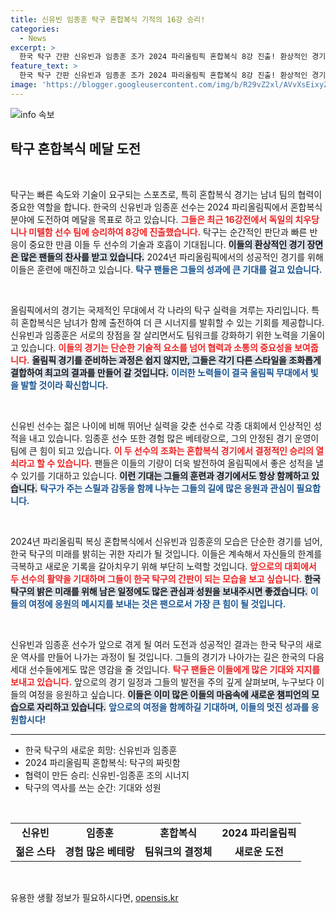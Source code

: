 ```yaml
---
title: 신유빈 임종훈 탁구 혼합복식 기적의 16강 승리!
categories:
  - News
excerpt: >
  한국 탁구 간판 신유빈과 임종훈 조가 2024 파리올림픽 혼합복식 8강 진출! 환상적인 경기 영상으로 그들의 역사적 순간을 놓치지 마세요!
feature_text: >
  한국 탁구 간판 신유빈과 임종훈 조가 2024 파리올림픽 혼합복식 8강 진출! 환상적인 경기 영상으로 그들의 역사적 순간을 놓치지 마세요!
image: 'https://blogger.googleusercontent.com/img/b/R29vZ2xl/AVvXsEixyZcFfHzMRdzZMjFBmAUKJYCLCGyLL1o632UiGVXcaFdKo_bkvkuCioo0uUKlGfBVcT3P84aROyZIXSBEx3Aw5nCQ3pTgDom1WDC4m8eifvWiAmWEEVb4x6G_l8C0QH225ldMjyaFvpxGEBGNO37VmDTDMHGhJPq73UglMfDca1-0aw/s1600/blogspot.png'
---
```


<p><img src="https://blogger.googleusercontent.com/img/b/R29vZ2xl/AVvXsEixyZcFfHzMRdzZMjFBmAUKJYCLCGyLL1o632UiGVXcaFdKo_bkvkuCioo0uUKlGfBVcT3P84aROyZIXSBEx3Aw5nCQ3pTgDom1WDC4m8eifvWiAmWEEVb4x6G_l8C0QH225ldMjyaFvpxGEBGNO37VmDTDMHGhJPq73UglMfDca1-0aw/s1600/blogspot.png" alt="info 속보" /></p>

<h2 data-ke-size="size26">탁구 혼합복식 메달 도전</h2>

<p data-ke-size="size16">&nbsp;</p>  

<p>탁구는 빠른 속도와 기술이 요구되는 스포츠로, 특히 혼합복식 경기는 남녀 팀의 협력이 중요한 역할을 합니다. 한국의 신유빈과 임종훈 선수는 2024 파리올림픽에서 혼합복식 분야에 도전하여 메달을 목표로 하고 있습니다. <b><span style="color: #ee2323;">그들은 최근 16강전에서 독일의 치우당 니나 미텔함 선수 팀에 승리하여 8강에 진출했습니다.</span></b> 탁구는 순간적인 판단과 빠른 반응이 중요한 만큼 이들 두 선수의 기술과 호흡이 기대됩니다. <b><span style="background-color: #21538527;">이들의 환상적인 경기 장면은 많은 팬들의 찬사를 받고 있습니다.</span></b> 2024년 파리올림픽에서의 성공적인 경기를 위해 이들은 훈련에 매진하고 있습니다. <b><span style="color: #1a5490;">탁구 팬들은 그들의 성과에 큰 기대를 걸고 있습니다.</span></b></p>

<p data-ke-size="size16">&nbsp;</p>  

<p>올림픽에서의 경기는 국제적인 무대에서 각 나라의 탁구 실력을 겨루는 자리입니다. 특히 혼합복식은 남녀가 함께 출전하여 더 큰 시너지를 발휘할 수 있는 기회를 제공합니다. 신유빈과 임종훈은 서로의 장점을 잘 살리면서도 팀워크를 강화하기 위한 노력을 기울이고 있습니다. <b><span style="color: #ee2323;">이들의 경기는 단순한 기술적 요소를 넘어 협력과 소통의 중요성을 보여줍니다.</span></b> <b><span style="background-color: #21538527;">올림픽 경기를 준비하는 과정은 쉽지 않지만, 그들은 각기 다른 스타일을 조화롭게 결합하여 최고의 결과를 만들어 갈 것입니다.</span></b> <b><span style="color: #1a5490;">이러한 노력들이 결국 올림픽 무대에서 빛을 발할 것이라 확신합니다.</span></b></p>

<p data-ke-size="size16">&nbsp;</p>  

<p>신유빈 선수는 젊은 나이에 비해 뛰어난 실력을 갖춘 선수로 각종 대회에서 인상적인 성적을 내고 있습니다. 임종훈 선수 또한 경험 많은 베테랑으로, 그의 안정된 경기 운영이 팀에 큰 힘이 되고 있습니다. <b><span style="color: #ee2323;">이 두 선수의 조화는 혼합복식 경기에서 결정적인 승리의 열쇠라고 할 수 있습니다.</span></b> 팬들은 이들의 기량이 더욱 발전하여 올림픽에서 좋은 성적을 낼 수 있기를 기대하고 있습니다. <b><span style="background-color: #21538527;">이런 기대는 그들의 훈련과 경기에서도 항상 함께하고 있습니다.</span></b> <b><span style="color: #1a5490;">탁구가 주는 스릴과 감동을 함께 나누는 그들의 길에 많은 응원과 관심이 필요합니다.</span></b></p>

<p data-ke-size="size16">&nbsp;</p>  

<p>2024년 파리올림픽 복싱 혼합복식에서 신유빈과 임종훈의 모습은 단순한 경기를 넘어, 한국 탁구의 미래를 밝히는 귀한 자리가 될 것입니다. 이들은 계속해서 자신들의 한계를 극복하고 새로운 기록을 갈아치우기 위해 부단히 노력할 것입니다. <b><span style="color: #ee2323;">앞으로의 대회에서 두 선수의 활약을 기대하며 그들이 한국 탁구의 간판이 되는 모습을 보고 싶습니다.</span></b> <b><span style="background-color: #21538527;">한국 탁구의 밝은 미래를 위해 남은 일정에도 많은 관심과 성원을 보내주시면 좋겠습니다.</span></b> <b><span style="color: #1a5490;">이들의 여정에 응원의 메시지를 보내는 것은 팬으로서 가장 큰 힘이 될 것입니다.</span></b> </p>

<p data-ke-size="size16">&nbsp;</p>  

<p>신유빈과 임종훈 선수가 앞으로 겪게 될 여러 도전과 성공적인 결과는 한국 탁구의 새로운 역사를 만들어 나가는 과정이 될 것입니다. 그들의 경기가 나아가는 길은 한국의 다음 세대 선수들에게도 많은 영감을 줄 것입니다. <b><span style="color: #ee2323;">탁구 팬들은 이들에게 많은 기대와 지지를 보내고 있습니다.</span></b>  앞으로의 경기 일정과 그들의 발전을 주의 깊게 살펴보며, 누구보다 이들의 여정을 응원하고 싶습니다. <b><span style="background-color: #21538527;">이들은 이미 많은 이들의 마음속에 새로운 챔피언의 모습으로 자리하고 있습니다.</span></b> <b><span style="color: #1a5490;">앞으로의 여정을 함께하길 기대하며, 이들의 멋진 성과를 응원합시다!</span></b> </p>

<hr>  

<ul>  
<li>한국 탁구의 새로운 희망: 신유빈과 임종훈</li>  
<li>2024 파리올림픽 혼합복식: 탁구의 짜릿함</li>  
<li>협력이 만든 승리: 신유빈-임종훈 조의 시너지</li>  
<li>탁구의 역사를 쓰는 순간: 기대와 성원</li>  
</ul>  

<p data-ke-size="size16">&nbsp;</p>  

<table style="width: 100%; border-collapse: collapse;">  
<tr>  
<td style="text-align: center; height: 17px;"><b>신유빈</b></td>  
<td style="text-align: center; height: 17px;"><b>임종훈</b></td>  
<td style="text-align: center; height: 17px;"><b>혼합복식</b></td>  
<td style="text-align: center; height: 17px;"><b>2024 파리올림픽</b></td>  
</tr>  
<tr>  
<td style="text-align: center; height: 17px;"><b>젊은 스타</b></td>  
<td style="text-align: center; height: 17px;"><b>경험 많은 베테랑</b></td>  
<td style="text-align: center; height: 17px;"><b>팀워크의 결정체</b></td>  
<td style="text-align: center; height: 17px;"><b>새로운 도전</b></td>  
</tr>  
</table>  

<p data-ke-size="size16">&nbsp;</p>  
유용한 생활 정보가 필요하시다면, <a href="https://opensis.kr" rel="dofollow">opensis.kr</a>



